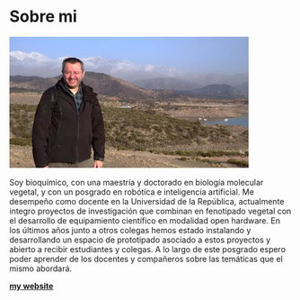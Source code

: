 # Sobre mi

![](../images/Marcel_Bentancor_perfil.png)

Soy bioquímico, con una maestría y doctorado en biología molecular vegetal, y con un posgrado en robótica e inteligencia artificial. Me desempeño como docente en la Universidad de la República,  actualmente integro proyectos de investigación que combinan en fenotipado vegetal con el desarrollo de equipamiento científico en modalidad open hardware. En los últimos años junto a otros colegas hemos estado instalando y desarrollando un espacio de prototipado asociado a estos proyectos y abierto a recibir estudiantes y colegas. 
A lo largo de este posgrado espero poder aprender de los docentes y compañeros sobre las temáticas que el mismo abordará. 

**[my website](https://community.emergentfutures.io/courses/5566525/content)**
